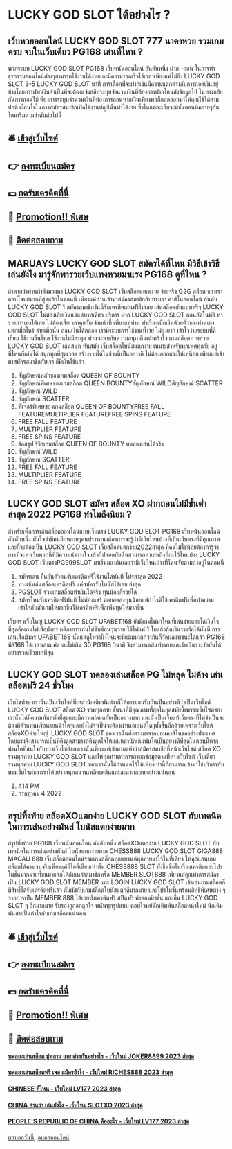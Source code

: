 # LUCKY GOD SLOT ได้อย่างไร ?
## เว็บหวยออนไลน์ LUCKY GOD SLOT 777 นาคาหวย รวมเกมครบ จบในเว็บเดียว PG168 เล่นที่ไหน ?
พวกระบบ LUCKY GOD SLOT PG168 เว็บพนันออนไลน์ อันดับหนึ่ง ฝาก -ถอน ในการทำธุรกรรมออนไลน์ต่างๆสามารถใช้งานได้ง่ายและมีความรวดเร็วใช้เวลาเพียงแค่ไม่ถึง LUCKY GOD SLOT 3-5 LUCKY GOD SLOT นาที การเลือกที่จะฝากเงินมีความแตกต่างกับการถอดเงินอยู่บ้างโดยการฝากเงินจำเป็นที่จะต้องแจ้งสลิประบุบจำนวนเงินที่ต้องการฝากโอนส่งข้อมูลไป ในทางกลัยกันการถอนใช้เพียงการระบุบจำนวนเงินที่ต้องการถอนหากเงินเพียงพอก็ถอดออกมาให้คุณใช้ได้ตามปกติ
เงื่อนไขในการสมัครสมาชิกเปิดใช้งานบัญชีนั้นทำได้ง่าย ซึ่งในแต่ละเว็บจะมีขั้นตอนที่คลายๆกันโดนเริ่มตามลำดับต่อไปนี้

## 🛎 [เข้าสู่เว็บไซต์](https://bit.ly/3SdLNi2)
## 👉 [ลงทะเบียนสมัคร](https://bit.ly/3SdLNi2)
## 💵 [กดรับเครดิตที่นี่](https://bit.ly/3dyRKHj)
## 👑 [Promotion!! พิเศษ](https://bit.ly/3dyRKHj)
## 📱 [ติดต่อสอบถาม](https://bit.ly/3dyRKHj)

## MARUAYS LUCKY GOD SLOT สมัครได้ที่ไหน มีวิธีเข้าวิธีเล่นยังไง มารู้จักพารวยเว็บแทงหวยมาแรง PG168 ดูที่ไหน ?
ถ้าหากว่าท่านกำลังมองหา LUCKY GOD SLOT เว็บสล็อตแตกเง่าย จ่ายจริง G2G สล็อต ของเราตอบโจทย์มากที่สุดแล้วในตอนนี้ เพียงแค่ท่านเข้ามาสมัครสมาชิกกับทางเรา คาสิโนออนไลน์ อันดับ LUCKY GOD SLOT 1 สมัครสมาชิกวันนี้รับเครดิตเล่นฟรีไปเลย เล่นสล็อตกันแบบฟรีๆ LUCKY GOD SLOT ไม่ต้องเสียเงินแม้แต่บาทเดียว บริการ ฝาก LUCKY GOD SLOT ถอนอัตโนมัติ ทำรายการเองได้เลย ไม่ต้องเสียเวลาคุยกับเจ้าหน้าที่ เพียงแค่ท่าน ทำเรื่องเบิกเงินด้วยตัวของท่านเอง แตกเมื่อไหร่ จ่ายเมื่อนั้น ถอนเงินได้ตลอด เรามีระบบการใช้งานที่ง่าย ไม่ยุ่งยาก เข้าใจง่ายระบบที่ดีเยี่ยม ใช้ง่านรื่นไหล ใช้งานไม่มีสะดุด ท่านจะพบกับความสนุก ตื่นเต้นเร้าใจ เกมสล็อตภาพสวย LUCKY GOD SLOT เล่นสนุก ทันสมัย เว็บสล็อตโบนัสแตกง่าย เหมาะสำหรับทุกเพศทุกวัย อยู่ที่ไหนก็เล่นได้ สนุกทุกที่สุดเวลา สร้างรายได้ในช่วงนี้เป็นอย่างดี ไม่ต้องออกแรงให้เหนื่อย เพียงแค่เข้ามาสมัครสมาชิกกับเรา ก็มีเงินใช้แล้ว
1. สัญลักษณ์หลักของเกมสล็อต QUEEN OF BOUNTY
2. สัญลักษณ์พิเศษของเกมสล็อต QUEEN BOUNTYสัญลักษณ์ WILDสัญลักษณ์ SCATTER
3. สัญลักษณ์ WILD
4. สัญลักษณ์ SCATTER
5. ฟีเจอร์พิเศษของเกมสล็อต QUEEN OF BOUNTYFREE FALL FEATUREMULTIPLIER FEATUREFREE SPINS FEATURE
6. FREE FALL FEATURE
7. MULTIPLIER FEATURE
8. FREE SPINS FEATURE
9. ข้อสรุป รีวิวเกมสล็อต QUEEN OF BOUNTY ทดลองเล่นได้จริง
10. สัญลักษณ์ WILD
11. สัญลักษณ์ SCATTER
12. FREE FALL FEATURE
13. MULTIPLIER FEATURE
14. FREE SPINS FEATURE

## LUCKY GOD SLOT สมัคร สล็อต XO ฝากถอนไม่มีขั้นต่ำ ล่าสุด 2022 PG168 ทำไมถึงนิยม ?
สำหรับเพื่อการเล่นสล็อตออนไลน์แบบเว็บตรง LUCKY GOD SLOT PG168 เว็บพนันออนไลน์ อันดับหนึ่ง มั่นใจว่ามีคนอีกหลายๆคนปรารถนาต้องการจะรู้ว่ามีเว็บไหนบ้างที่เป็นเว็บตรงที่มีคุณภาพและก็จะต้องเป็น LUCKY GOD SLOT เว็บสล็อตแตกง่าย2022ล่าสุด ที่คนไม่ใช่น้อยต้องการู้ว่า การที่จะหาเว็บพวกนี้ที่มีความน่าวางใจแล้วก็ปลอดภัยนั้นสามารถหาเล่นถึงที่กะไว้ไหนบ้าง LUCKY GOD SLOT เว็บตรงPG999SLOT มาเริ่มมองกันเลยว่ามีเว็บไหนบ้างที่โดนจับตามองอยู่ในตอนนี้
1. สมัครเล่น ยืนยันตัวตนรับเครดิตฟรีใช้งานได้ทันที โปรล่าสุด 2022
2. ทางเข้าเล่นสล็อตเครดิตฟรี แค่สมัครรับโบนัสได้เลย ล่าสุด
3. PGSLOT รวมเกมสล็อตทำเงินได้จริง ทุนน้อยก็รวยได้
4. สมัครใหม่รับเครดิตฟรีทันที ไม่ต้องแชร์ ต่อยอดลงทุนน้อยแต่กำไรดีใช้เครดิตฟรีเพื่อทำความเข้าใจกับตัวเกมให้มากขึ้นใช้เครดิตฟรีเพื่อเพิ่มทุนให้มากขึ้น

เว็บตรงเว็บใหญ่ LUCKY GOD SLOT UFABET168 ยังมีเกมไพ่มาใหม่ที่เล่นง่ายและได้เงินไวที่สุดคือเกมไพ่เสือมังกร กติกาการเล่นไม่ซับซ้อนวุ่นวาย ใช้ไพ่แค่ 1 ใบแล้วลุ้นเงินรางวัลได้ทันที การเล่นเสือมังกร UFABET168 นั้นแค่ดูไพ่ว่าฝั่งไหนจะมีแต้มมากกว่ากันก็วัดผลแพ้ชนะได้แล้ว PG168 พีจี168 ใช้เวลาเล่นแค่ตาละไม่เกิน 30 PG168 วินาที จึงสามารถเล่นทำรอบและรับเงินรางวัลกันได้อย่างรวดเร็วมากที่สุด

## LUCKY GOD SLOT ทดลองเล่นสล็อต PG ไม่หลุด ไม่ค้าง เล่นสล็อตฟรี 24 ชั่วโมง
เว็บไซต์ของเรานั้นเป็นเว็บไซต์ที่เหล่านักเดิมพันต่างก็ให้การยอมรับกันเป็นอย่างดีว่าเป็นเว็บไซต์ LUCKY GOD SLOT สล็อต XO รวมทุกค่าย ชั้นนำที่มีคุณภาพที่สุดในยุคสมัยนี้เพราะเว็บไซต์ของเรานั้นได้มีความทันสมัยที่สุดและมีความปลอดภัยเป็นอย่างมาก และยังเป็นเว็บแท้เว็บตรงที่ไม่จำเป็นจะต้องมีตัวแทนหรือนายหน้าใดๆและยังไม่จำเป็นจะต้องผ่านเอเย่นต์ใดๆทั้งสิ้นอีกด้วยเพราะเว็บไซต์สล็อตXOค่ายใหญ่  LUCKY GOD SLOT ของเรานั้นส่งตรงมาจากบ่อนคาสิโนของต่างประเทศโดยตรงจึงสามารถเป็นที่ดึงดูดสามารถดึงดูดใจให้แก่เหล่านักเดิมพันได้เป็นอย่างดีที่สุดในตอนนี้หากท่านใดที่สนใจกับทางเว็บไซต์ของเรานั้นเพียงแค่เข้ามากดคำว่าสมัครสมาชิกที่หน้าเว็บไซต์ สล็อต XO รวมทุกค่าย LUCKY GOD SLOT และให้ทุกท่านทำการกรอกข้อมูลตามที่ทางเว็บไซต์ เว็บเดียว รวมทุกค่าย LUCKY GOD SLOT ของเรานั้นได้กำหนดไว้ให้เพียงเท่านี้ก็สามารถเข้ามาใช้บริการกับทางเว็บไซต์ของเราได้อย่างสนุกสนานเพลิดเพลินและสะดวกสบายอย่างแน่นอน
1. 414 PM
2. กรกฎาคม 4 2022

## สรุปทิ้งท้าย สล็อตXOแตกง่าย LUCKY GOD SLOT กับเทคนิคในการเล่นอย่างมันส์ โบนัสแตกง่ายมาก
สรุปทิ้งท้าย PG168 เว็บพนันออนไลน์ อันดับหนึ่ง สล็อตXOแตกง่าย LUCKY GOD SLOT กับเทคนิคในการเล่นอย่างมันส์ โบนัสแตกง่ายมาก CHESS888 LUCKY GOD SLOT GIGA888 MACAU 888 เว็บสล็อตออนไลน์รวมเกมสล็อตทุกแบรนด์ทุกค่ายมาไว้ในที่เดียว ให้คุณเล่นเกมสล็อตได้ครบจบจริงเพียงแค่มีไอดีเดียวเท่านั้น CHESS888 SLOT ยังขึ้นชื่อในเรื่องเครดิตและโปรโมชั่นมากมายที่ขนมาแจกให้กับเหล่าสมาชิกหรือ MEMBER SLOT888 เพียงแค่คุณทำการสมัครเป็น LUCKY GOD SLOT MEMBER และ LOGIN LUCKY GOD SLOT เข้าเล่นเกมสล็อตก็มีสิทธิ์ได้รับเครดิตฟรีแล้ว สัมผัสกับเกมสล็อตโบนัสแตกดีมากมาย และโปรโมชั่นพร้อมสิทธิพิเศษต่าง ๆ จากการเป็น MEMBER 888 ได้เลยทั้งเครดิตฟรี สปินฟรี ค่าคอมมิชชั่น และอื่น LUCKY GOD SLOT ๆ อีกมากมาย รับรองถูกอกถูกใจ พนันทุกรูปแบบ ตอบโจทย์นักเดิมพันสล็อตหน้าใหม่ นักเดิมพันสายปั้นกำไรกับเกมสล็อตแน่นอน

## 🛎 [เข้าสู่เว็บไซต์](https://bit.ly/3SdLNi2)
## 👉 [ลงทะเบียนสมัคร](https://bit.ly/3SdLNi2)
## 💵 [กดรับเครดิตที่นี่](https://bit.ly/3dyRKHj)
## 👑 [Promotion!! พิเศษ](https://bit.ly/3dyRKHj)
## 📱 [ติดต่อสอบถาม](https://bit.ly/3dyRKHj)

#### [ทดลองเล่นสล็อต มู่หลาน แตกต่างกันอย่างไร - เว็บใหม่ JOKER8899 2023 ล่าสุด](https://atom.io/themes/ทดลองเล่นสล็อต%20มู่หลาน%20แตกต่างกันอย่างไร%20-%20เว็บใหม่%20joker8899%202023%20ล่าสุด)
#### [ทดลองเล่นสล็อตฟรี เจอ สมัครยังไง - เว็บใหม่ RICHES888 2023 ล่าสุด](https://atom.io/themes/ทดลองเล่นสล็อตฟรี%20เจอ%20สมัครยังไง%20-%20เว็บใหม่%20riches888%202023%20ล่าสุด)
#### [CHINESE ที่ไหน - เว็บใหม่ LV177 2023 ล่าสุด](https://atom.io/themes/chinese%20ที่ไหน%20-%20เว็บใหม่%20lv177%202023%20ล่าสุด)
#### [CHINA อ่านว่า เล่นยังไง - เว็บใหม่ SLOTXO 2023 ล่าสุด](https://atom.io/themes/china%20อ่านว่า%20เล่นยังไง%20-%20เว็บใหม่%20slotxo%202023%20ล่าสุด)
#### [PEOPLE'S REPUBLIC OF CHINA คืออะไร - เว็บใหม่ LV177 2023 ล่าสุด](https://atom.io/themes/peoples%20republic%20of%20china%20คืออะไร%20-%20เว็บใหม่%20lv177%202023%20ล่าสุด)

[ผลบอลวันนี้](https://siamsport.tv "ผลบอลวันนี้"), [ดูบอลออนไลน์](https://siamsport.tv/ดูบอลสด "ดูบอลออนไลน์")